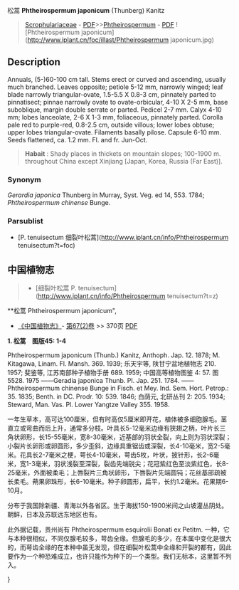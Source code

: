 松蒿 **Phtheirospermum japonicum** (Thunberg) Kanitz

> [Scrophulariaceae](http://www.iplant.cn/info/Scrophulariaceae?t=foc) - [PDF](http://www.iplant.cn/foc/pdf/Scrophulariaceae.pdf)>>[Phtheirospermum](http://www.iplant.cn/info/Phtheirospermum?t=foc) - [PDF](http://www.iplant.cn/foc/pdf/Phtheirospermum.pdf)
![Phtheirospermum japonicum](http://www.iplant.cn/foc/illast/Phtheirospermum japonicum.jpg)

## Description

Annuals, (5-)60-100 cm tall. Stems erect or curved and ascending, usually much branched. Leaves opposite; petiole 5-12 mm, narrowly winged; leaf blade narrowly triangular-ovate, 1.5-5.5 X 0.8-3 cm, pinnately parted to pinnatisect; pinnae narrowly ovate to ovate-orbicular, 4-10 X 2-5 mm, base suboblique, margin double serrate or parted. Pedicel 2-7 mm. Calyx 4-10 mm; lobes lanceolate, 2-6 X 1-3 mm, foliaceous, pinnately parted. Corolla pale red to purple-red, 0.8-2.5 cm, outside villous; lower lobes obtuse; upper lobes triangular-ovate. Filaments basally pilose. Capsule 6-10 mm. Seeds flattened, ca. 1.2 mm. Fl. and fr. Jun-Oct.

> **Habait** : 
> Shady places in thickets on mountain slopes; 100-1900 m. throughout China except Xinjiang [Japan, Korea, Russia (Far East)].

### Synonym
*Gerardia japonica* Thunberg in Murray, Syst. Veg. ed 14, 553. 1784; *Phtheirospermum chinense* Bunge.

### Parsublist

* [P.  tenuisectum  细裂叶松蒿](http://www.iplant.cn/info/Phtheirospermum tenuisectum?t=foc)

## 中国植物志

> * [细裂叶松蒿  P.  tenuisectum](http://www.iplant.cn/info/Phtheirospermum tenuisectum?t=z)

**松蒿 Phtheirospermum japonicum",

* [《中国植物志》](http://www.iplant.cn/frps)- [第67(2)卷](http://www.iplant.cn/frps/vol/67(2)) >> 370页 [PDF](http://www.iplant.cn/frps/pdf/67(2)/370.pdf)

**1. 松蒿　图版45: 1-4**

Phtheirospermum japonicum (Thunb.) Kanitz, Anthoph. Jap. 12. 1878; M. Kitagawa, Linam. Fl. Mansh. 369. 1939; 乐天宇等, 陕甘宁盆地植物志 210. 1957; 斐鉴等, 江苏南部种子植物手册 689. 1959; 中国高等植物图鉴 4: 57. 图5528. 1975 ——Geradia japonica Thunb. Pl. Jap. 251. 1784. ——Phtheirospermum chinense Bunge in Fisch. et Mey. Ind. Sem. Hort. Petrop.: 35. 1835; Benth. in DC. Prodr. 10: 539. 1846; 白荫元, 北研丛刊 2: 205. 1934; Steward, Man. Vas. Pl. Lower Yangtze Valley 355. 1958.

一年生草本，高可达100厘米，但有时高仅5厘米即开花，植体被多细胞腺毛。茎直立或弯曲而后上升，通常多分枝。叶具长5-12毫米边缘有狭翅之柄，叶片长三角状卵形，长15-55毫米，宽8-30毫米，近基部的羽状全裂，向上则为羽状深裂；小裂片长卵形或卵圆形，多少歪斜，边缘具重锯齿或深裂，长4-10毫米，宽2-5毫米。花具长2-7毫米之梗，萼长4-10毫米，萼齿5枚，叶状，披针形，长2-6毫米，宽1-3毫米，羽状浅裂至深裂，裂齿先端锐尖；花冠紫红色至淡紫红色，长8-25毫米，外面被柔毛；上唇裂片三角状卵形，下唇裂片先端圆钝；花丝基部疏被长柔毛。蒴果卵珠形，长6-10毫米。种子卵圆形，扁平，长约1.2毫米。花果期6-10月。

分布于我国除新疆、青海以外各省区。生于海拔150-1900米间之山坡灌丛阴处。朝鲜，日本及苏联远东地区也有。

此外据记载，贵州尚有 Phtheirospermum esquirolii Bonati ex Petitm. 一种，它与本种很相似，不同仅腺毛较多，萼齿全缘。但腺毛的多少，在本属中变化是很大的，而萼齿全缘的在本种中虽无发现，但在细裂叶松蒿中全缘和开裂的都有，因此要作为一个种恐难成立，也许只能作为种下的一个类型。我们无标本，这里暂不列入。

}